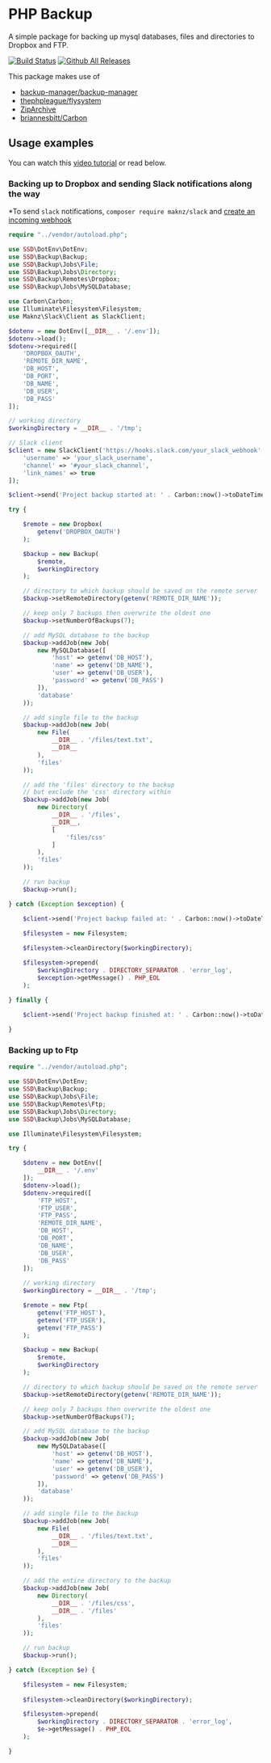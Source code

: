 # PHP Backup

A simple package for backing up mysql databases, files and directories to Dropbox and FTP.

[![Build Status](https://travis-ci.org/sebastiansulinski/php-backup.svg?branch=master)](https://travis-ci.org/sebastiansulinski/php-backup)
[![Github All Releases](https://img.shields.io/github/downloads/atom/atom/total.svg)](https://github.com/sebastiansulinski/php-backup)

This package makes use of

- [backup-manager/backup-manager](https://github.com/backup-manager/backup-manager)
- [thephpleague/flysystem](https://github.com/thephpleague/flysystem)
- [ZipArchive](http://php.net/manual/en/class.ziparchive.php)
- [briannesbitt/Carbon](https://github.com/briannesbitt/Carbon)

## Usage examples

You can watch this [video tutorial](https://ssdtutorials.com/courses/dropbox-backup) or read below.


### Backing up to Dropbox and sending Slack notifications along the way

*To send `slack` notifications, `composer require maknz/slack` and [create an incoming webhook](https://my.slack.com/services/new/incoming-webhook)

```php
require "../vendor/autoload.php";

use SSD\DotEnv\DotEnv;
use SSD\Backup\Backup;
use SSD\Backup\Jobs\File;
use SSD\Backup\Jobs\Directory;
use SSD\Backup\Remotes\Dropbox;
use SSD\Backup\Jobs\MySQLDatabase;

use Carbon\Carbon;
use Illuminate\Filesystem\Filesystem;
use Maknz\Slack\Client as SlackClient;

$dotenv = new DotEnv([__DIR__ . '/.env']);
$dotenv->load();
$dotenv->required([
    'DROPBOX_OAUTH',
    'REMOTE_DIR_NAME',
    'DB_HOST',
    'DB_PORT',
    'DB_NAME',
    'DB_USER',
    'DB_PASS'
]);

// working directory
$workingDirectory = __DIR__ . '/tmp';

// Slack client
$client = new SlackClient('https://hooks.slack.com/your_slack_webhook', [
    'username' => 'your_slack_username',
    'channel' => '#your_slack_channel',
    'link_names' => true
]);

$client->send('Project backup started at: ' . Carbon::now()->toDateTimeString());

try {

    $remote = new Dropbox(
        getenv('DROPBOX_OAUTH')
    );

    $backup = new Backup(
        $remote,
        $workingDirectory
    );

    // directory to which backup should be saved on the remote server
    $backup->setRemoteDirectory(getenv('REMOTE_DIR_NAME'));

    // keep only 7 backups then overwrite the oldest one
    $backup->setNumberOfBackups(7);

    // add MySQL database to the backup
    $backup->addJob(new Job(
        new MySQLDatabase([
            'host' => getenv('DB_HOST'),
            'name' => getenv('DB_NAME'),
            'user' => getenv('DB_USER'),
            'password' => getenv('DB_PASS')
        ]),
        'database'
    ));

    // add single file to the backup
    $backup->addJob(new Job(
        new File(
            __DIR__ . '/files/text.txt',
            __DIR__
        ),
        'files'
    ));

    // add the 'files' directory to the backup
    // but exclude the 'css' directory within
    $backup->addJob(new Job(
        new Directory(
            __DIR__ . '/files',
            __DIR__,
            [
                'files/css'
            ]
        ),
        'files'
    ));

    // run backup
    $backup->run();

} catch (Exception $exception) {

    $client->send('Project backup failed at: ' . Carbon::now()->toDateTimeString() .' with message: "'.$exception->getMessage().'"');

    $filesystem = new Filesystem;
    
    $filesystem->cleanDirectory($workingDirectory);

    $filesystem->prepend(
        $workingDirectory . DIRECTORY_SEPARATOR . 'error_log',
        $exception->getMessage() . PHP_EOL
    );

} finally {
 
    $client->send('Project backup finished at: ' . Carbon::now()->toDateTimeString());

}
```

### Backing up to Ftp

```php
require "../vendor/autoload.php";

use SSD\DotEnv\DotEnv;
use SSD\Backup\Backup;
use SSD\Backup\Jobs\File;
use SSD\Backup\Remotes\Ftp;
use SSD\Backup\Jobs\Directory;
use SSD\Backup\Jobs\MySQLDatabase;

use Illuminate\Filesystem\Filesystem;

try {

    $dotenv = new DotEnv([
        __DIR__ . '/.env'
    ]);
    $dotenv->load();
    $dotenv->required([
        'FTP_HOST',
        'FTP_USER',
        'FTP_PASS',
        'REMOTE_DIR_NAME',
        'DB_HOST',
        'DB_PORT',
        'DB_NAME',
        'DB_USER',
        'DB_PASS'
    ]);
    
    // working directory
    $workingDirectory = __DIR__ . '/tmp';

    $remote = new Ftp(
        getenv('FTP_HOST'),
        getenv('FTP_USER'),
        getenv('FTP_PASS')
    );

    $backup = new Backup(
        $remote,
        $workingDirectory
    );

    // directory to which backup should be saved on the remote server
    $backup->setRemoteDirectory(getenv('REMOTE_DIR_NAME'));

    // keep only 7 backups then overwrite the oldest one
    $backup->setNumberOfBackups(7);

    // add MySQL database to the backup
    $backup->addJob(new Job(
        new MySQLDatabase([
            'host' => getenv('DB_HOST'),
            'name' => getenv('DB_NAME'),
            'user' => getenv('DB_USER'),
            'password' => getenv('DB_PASS')
        ]),
        'database'
    ));

    // add single file to the backup
    $backup->addJob(new Job(
        new File(
            __DIR__ . '/files/text.txt',
            __DIR__
        ),
        'files'
    ));

    // add the entire directory to the backup
    $backup->addJob(new Job(
        new Directory(
            __DIR__ . '/files/css',
            __DIR__ . '/files'
        ),
        'files'
    ));

    // run backup
    $backup->run();

} catch (Exception $e) {

    $filesystem = new Filesystem;
    
    $filesystem->cleanDirectory($workingDirectory);

    $filesystem->prepend(
        $workingDirectory . DIRECTORY_SEPARATOR . 'error_log',
        $e->getMessage() . PHP_EOL
    );

}
```